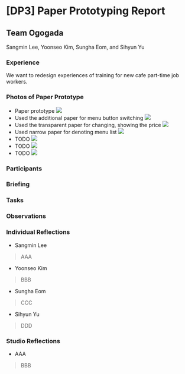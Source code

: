 # [DP3] Paper Prototyping Report

## Team Ogogada
Sangmin Lee, Yoonseo Kim, Sungha Eom, and Sihyun Yu

### Experience
We want to redesign experiences of training for new cafe part-time job workers.

### Photos of Paper Prototype
* Paper prototype
![](./Images/prototype1.png)
* Used the additional paper for menu button switching
![](./Images/prototype2.png)
* Used the transparent paper for changing, showing the price 
![](./Images/prototype3.png)
* Used narrow paper for denoting menu list
![](./Images/prototype4.png)
* TODO
![](./Images/prototype5.png)
* TODO
![](./Images/prototype6.png)
* TODO
![](./Images/prototype7.png)

### Participants 

### Briefing

### Tasks

### Observations

### Individual Reflections
- Sangmin Lee
> AAA
- Yoonseo Kim
> BBB
- Sungha Eom
> CCC
- Sihyun Yu
> DDD
### Studio Reflections

- AAA

> BBB
